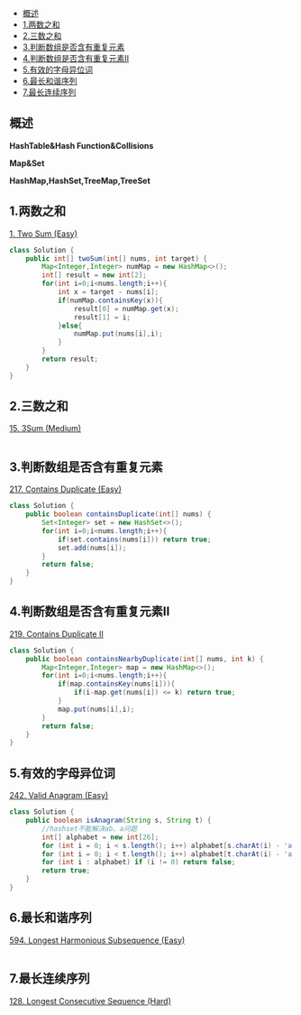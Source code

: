 <!-- TOC -->

- [概述](#概述)
- [1.两数之和](#1两数之和)
- [2.三数之和](#2三数之和)
- [3.判断数组是否含有重复元素](#3判断数组是否含有重复元素)
- [4.判断数组是否含有重复元素II](#4判断数组是否含有重复元素ii)
- [5.有效的字母异位词](#5有效的字母异位词)
- [6.最长和谐序列](#6最长和谐序列)
- [7.最长连续序列](#7最长连续序列)

<!-- /TOC -->
## 概述
**HashTable&Hash Function&Collisions**

**Map&Set**

**HashMap,HashSet,TreeMap,TreeSet**


## 1.两数之和

[1. Two Sum (Easy)](https://leetcode.com/problems/two-sum/)

```java
class Solution {
    public int[] twoSum(int[] nums, int target) {
        Map<Integer,Integer> numMap = new HashMap<>();
        int[] result = new int[2];
        for(int i=0;i<nums.length;i++){
            int x = target - nums[i];
            if(numMap.containsKey(x)){
                result[0] = numMap.get(x);
                result[1] = i;
            }else{
                numMap.put(nums[i],i);
            }
        }
        return result;
    }
}
```

## 2.三数之和

[15. 3Sum (Medium)](https://leetcode.com/problems/3sum/)

```java

```

## 3.判断数组是否含有重复元素

[217. Contains Duplicate (Easy)](https://leetcode.com/problems/contains-duplicate/)

```java
class Solution {
    public boolean containsDuplicate(int[] nums) {
        Set<Integer> set = new HashSet<>();
        for(int i=0;i<nums.length;i++){
            if(set.contains(nums[i])) return true;
            set.add(nums[i]);
        }
        return false;
    }
}
```
## 4.判断数组是否含有重复元素II
[219. Contains Duplicate II](https://leetcode.com/problems/contains-duplicate-ii/)
```java
class Solution {
    public boolean containsNearbyDuplicate(int[] nums, int k) {
        Map<Integer,Integer> map = new HashMap<>();
        for(int i=0;i<nums.length;i++){
            if(map.containsKey(nums[i])){
                if(i-map.get(nums[i]) <= k) return true;
            }
            map.put(nums[i],i);
        }
        return false;
    }
}
```

## 5.有效的字母异位词

[242. Valid Anagram (Easy)](https://leetcode.com/problems/valid-anagram/)

```java
class Solution {
    public boolean isAnagram(String s, String t) {
        //hashset不能解决ab、a问题
        int[] alphabet = new int[26];
        for (int i = 0; i < s.length(); i++) alphabet[s.charAt(i) - 'a']++;
        for (int i = 0; i < t.length(); i++) alphabet[t.charAt(i) - 'a']--;
        for (int i : alphabet) if (i != 0) return false;
        return true;
    }
}
```

## 6.最长和谐序列

[594. Longest Harmonious Subsequence (Easy)](https://leetcode.com/problems/longest-harmonious-subsequence/description/)

```java

```

## 7.最长连续序列

[128. Longest Consecutive Sequence (Hard)](https://leetcode.com/problems/longest-consecutive-sequence/description/)

```java

```
